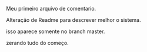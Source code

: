 Meu primeiro arquivo de comentario.

Alteração de Readme para descrever melhor o sistema.

isso aparece somente no branch master.

zerando tudo do começo.